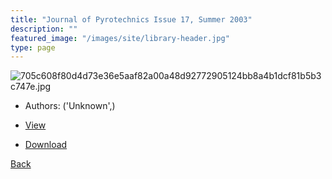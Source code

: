 ```yaml
---
title: "Journal of Pyrotechnics Issue 17, Summer 2003"
description: ""
featured_image: "/images/site/library-header.jpg"
type: page
---
```


![705c608f80d4d73e36e5aaf82a00a48d92772905124bb8a4b1dcf81b5b3c747e.jpg](https://drive.google.com/uc?export=view&id=1f7Zkyo8dLL_7K7D5Mloe5VaA_w0UKE4Z)
* Authors: ('Unknown',)
* [View](https://drive.google.com/uc?export=view&id=1_P2eF0iTKB_2AylRa82cBDZ-bEgP0GWn)

* [Download](https://drive.google.com/uc?export=download&id=1_P2eF0iTKB_2AylRa82cBDZ-bEgP0GWn)

[Back](http://localhost:1313/library/ebooks/
)
